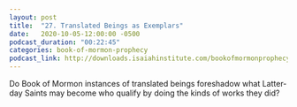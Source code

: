```yaml
---
layout: post
title:  "27. Translated Beings as Exemplars"
date:   2020-10-05-12:00:00 -0500
podcast_duration: "00:22:45"
categories: book-of-mormon-prophecy
podcast_link: http://downloads.isaiahinstitute.com/bookofmormonprophecypodcast/Episode_27_v1.mp3
---
```

Do Book of Mormon instances of translated beings foreshadow what Latter-day Saints may become who qualify by doing the kinds of works they did?
